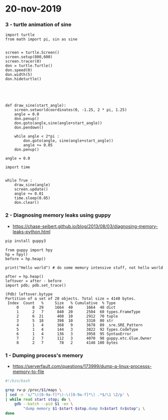 # 20-nov-2019

### 3 - turtle animation of sine

```python3
import turtle
from math import pi, sin as sine


screen = turtle.Screen()
screen.setup(800,600)
screen.tracer(0)            
don = turtle.Turtle()
don.speed(0)
don.width(5)
don.hideturtle()            





def draw_sine(start_angle):
    screen.setworldcoordinates(0, -1.25, 2 * pi, 1.25)
    angle = 0.0 
    don.penup()
    don.goto(angle,sine(angle+start_angle))
    don.pendown()
    
    while angle < 2*pi :
        don.goto(angle, sine(angle+start_angle))
        angle += 0.05
    don.penup()

angle = 0.0

import time


while True :
    draw_sine(angle)
    screen.update()
    angle += 0.01
    time.sleep(0.05)
    don.clear()
```




### 2 - Diagnosing memory leaks using guppy

- https://chase-seibert.github.io/blog/2013/08/03/diagnosing-memory-leaks-python.html

```bash
pip install guppy3
```

```python3
from guppy import hpy
hp = hpy()
before = hp.heap()

print("Hello world") # do some memory intensive stuff, not hello world 

after = hp.heap()
leftover = after - before
import pdb; pdb.set_trace()

(Pdb) leftover.bytype
Partition of a set of 28 objects. Total size = 4148 bytes.
 Index  Count   %     Size   % Cumulative  % Type
     0      8  29     1664  40      1664  40 dict
     1      2   7      840  20      2504  60 types.FrameType
     2      6  21      408  10      2912  70 tuple
     3      5  18      398  10      3310  80 str
     4      1   4      368   9      3678  89 _sre.SRE_Pattern
     5      1   4      144   3      3822  92 types.CodeType
     6      1   4      136   3      3958  95 SyntaxError
     7      2   7      112   3      4070  98 guppy.etc.Glue.Owner
     8      2   7       78   2      4148 100 bytes
```





### 1 - Dumping process's memory

- https://serverfault.com/questions/173999/dump-a-linux-processs-memory-to-file
```bash
#!/bin/bash

grep rw-p /proc/$1/maps \
| sed -n 's/^\([0-9a-f]*\)-\([0-9a-f]*\) .*$/\1 \2/p' \
| while read start stop; do \
    gdb --batch --pid $1 -ex \
        "dump memory $1-$start-$stop.dump 0x$start 0x$stop"; \
done
```


